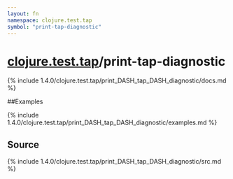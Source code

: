 ```yaml
---
layout: fn
namespace: clojure.test.tap
symbol: "print-tap-diagnostic"
---
```


# [clojure.test.tap](../)/print-tap-diagnostic

{% include 1.4.0/clojure.test.tap/print_DASH_tap_DASH_diagnostic/docs.md %}

##Examples

{% include 1.4.0/clojure.test.tap/print_DASH_tap_DASH_diagnostic/examples.md %}
## Source
{% include 1.4.0/clojure.test.tap/print_DASH_tap_DASH_diagnostic/src.md %}

